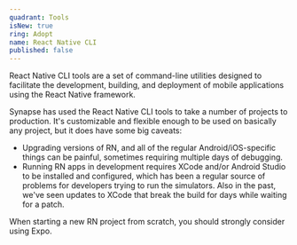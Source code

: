 ```yaml
---
quadrant: Tools
isNew: true
ring: Adopt
name: React Native CLI
published: false
---
```


React Native CLI tools are a set of command-line utilities designed to facilitate the development, building, and deployment of mobile applications using the React Native framework.

Synapse has used the React Native CLI tools to take a number of projects to production. It's customizable and flexible enough to be used on basically any project, but it does have some big caveats:

- Upgrading versions of RN, and all of the regular Android/iOS-specific things can be painful, sometimes requiring multiple days of debugging.
- Running RN apps in development requires XCode and/or Android Studio to be installed and configured, which has been a regular source of problems for developers trying to run the simulators. Also in the past, we've seen updates to XCode that break the build for days while waiting for a patch. 

When starting a new RN project from scratch, you should strongly consider using Expo.